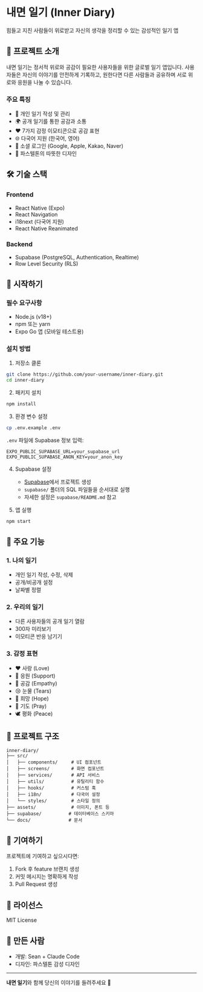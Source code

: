 # 내면 일기 (Inner Diary)

힘들고 지친 사람들이 위로받고 자신의 생각을 정리할 수 있는 감성적인 일기 앱

## 🌟 프로젝트 소개

내면 일기는 정서적 위로와 공감이 필요한 사용자들을 위한 글로벌 일기 앱입니다. 사용자들은 자신의 이야기를 안전하게 기록하고, 원한다면 다른 사람들과 공유하며 서로 위로와 응원을 나눌 수 있습니다.

### 주요 특징
- 📝 개인 일기 작성 및 관리
- 🌍 공개 일기를 통한 공감과 소통
- ❤️ 7가지 감정 이모티콘으로 공감 표현
- 🌐 다국어 지원 (한국어, 영어)
- 🔐 소셜 로그인 (Google, Apple, Kakao, Naver)
- 🎨 파스텔톤의 따뜻한 디자인

## 🛠 기술 스택

### Frontend
- React Native (Expo)
- React Navigation
- i18next (다국어 지원)
- React Native Reanimated

### Backend
- Supabase (PostgreSQL, Authentication, Realtime)
- Row Level Security (RLS)

## 🚀 시작하기

### 필수 요구사항
- Node.js (v18+)
- npm 또는 yarn
- Expo Go 앱 (모바일 테스트용)

### 설치 방법

1. 저장소 클론
```bash
git clone https://github.com/your-username/inner-diary.git
cd inner-diary
```

2. 패키지 설치
```bash
npm install
```

3. 환경 변수 설정
```bash
cp .env.example .env
```
`.env` 파일에 Supabase 정보 입력:
```
EXPO_PUBLIC_SUPABASE_URL=your_supabase_url
EXPO_PUBLIC_SUPABASE_ANON_KEY=your_anon_key
```

4. Supabase 설정
   - [Supabase](https://supabase.com)에서 프로젝트 생성
   - `supabase/` 폴더의 SQL 파일들을 순서대로 실행
   - 자세한 설정은 `supabase/README.md` 참고

5. 앱 실행
```bash
npm start
```

## 📱 주요 기능

### 1. 나의 일기
- 개인 일기 작성, 수정, 삭제
- 공개/비공개 설정
- 날짜별 정렬

### 2. 우리의 일기
- 다른 사용자들의 공개 일기 열람
- 300자 미리보기
- 이모티콘 반응 남기기

### 3. 감정 표현
- ❤️ 사랑 (Love)
- 💪 응원 (Support)
- 🤝 공감 (Empathy)
- 😢 눈물 (Tears)
- 🌟 희망 (Hope)
- 🙏 기도 (Pray)
- 🕊️ 평화 (Peace)

## 📂 프로젝트 구조

```
inner-diary/
├── src/
│   ├── components/     # UI 컴포넌트
│   ├── screens/        # 화면 컴포넌트
│   ├── services/       # API 서비스
│   ├── utils/          # 유틸리티 함수
│   ├── hooks/          # 커스텀 훅
│   ├── i18n/           # 다국어 설정
│   └── styles/         # 스타일 정의
├── assets/             # 이미지, 폰트 등
├── supabase/          # 데이터베이스 스키마
└── docs/              # 문서
```

## 🤝 기여하기

프로젝트에 기여하고 싶으시다면:
1. Fork 후 feature 브랜치 생성
2. 커밋 메시지는 명확하게 작성
3. Pull Request 생성

## 📄 라이선스

MIT License

## 👥 만든 사람

- 개발: Sean + Claude Code
- 디자인: 파스텔톤 감성 디자인

---

**내면 일기**와 함께 당신의 이야기를 들려주세요 💝